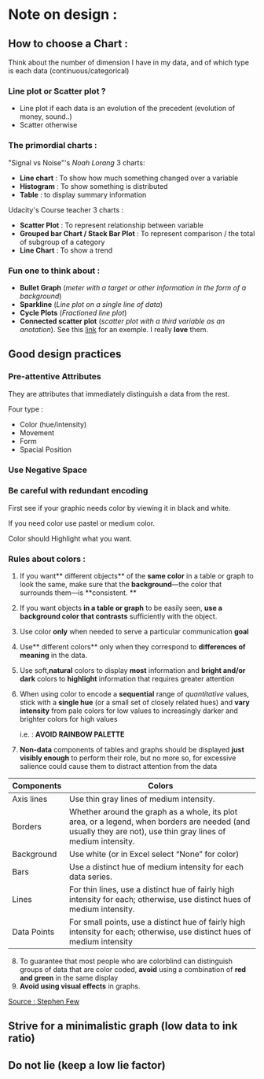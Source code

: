 # Note on design :
## How to choose a Chart :

Think about the number of dimension I have in my data, and of which type is
   each data (continuous/categorical)

### Line plot or Scatter plot ?
 * Line plot if each data is an evolution of the precedent (evolution of money, sound..)
 * Scatter otherwise

### The primordial charts :
"Signal vs Noise"'s *Noah Lorang* 3 charts:
* **Line chart** : To show how much something changed over a variable
* **Histogram** : To show something is distributed
* **Table** : to display summary information

Udacity's Course teacher 3 charts :
* **Scatter Plot** : To represent relationship between variable
* **Grouped bar Chart / Stack Bar Plot** : To represent comparison / the total of subgroup of a category
* **Line Chart** : To show a trend

### Fun one to think about :
 * **Bullet Graph** (*meter with a target or other information in the form of a background*)
 * **Sparkline**   (*Line plot on a single line of data*)
 * **Cycle Plots** (*Fractioned line plot*)
 * **Connected scatter plot** (*scatter plot with a third variable as an anotation*).
   See this [link](http://www.thefunctionalart.com/2012/09/in-praise-of-connected-scatter-plots.html) for an exemple. I really **love** them.

## Good design practices
### Pre-attentive Attributes
They are attributes that immediately distinguish a data from the rest.

Four type :
   * Color (hue/intensity)
   * Movement
   * Form
   * Spacial Position

### Use Negative Space
### Be careful with redundant encoding

First see if your graphic needs color by viewing it in black and white.

If you need color use pastel or medium color.

Color should Highlight what you want.

### Rules about colors :
1. If you want** different objects** of the **same color** in a table or graph
to look the same, make sure that the **background**—the color that surrounds
them—is **consistent. **
2. If you want objects **in a table or graph** to be easily seen, **use a
background color that contrasts** sufficiently with the object.
3. Use color **only** when needed to serve a particular communication **goal**
4. Use** different colors** only when they correspond to **differences of
meaning** in the data.
5. Use soft,**natural** colors to display **most** information and **bright
and/or dark** colors to **highlight** information that requires greater
attention
6. When using color to encode a **sequential** range of *quantitative* values,
stick with a **single hue** (or a small set of closely related hues) and **vary
intensity** from pale colors for low values to increasingly darker and brighter
colors for high values

   i.e. : **AVOID RAINBOW PALETTE**
7. **Non-data** components of tables and graphs should be displayed **just
visibly enough** to perform their role, but no more so, for excessive salience
could cause them to distract attention from the data

Components | Colors |
       --- | ---
Axis lines | Use thin gray lines of medium intensity.
Borders    | Whether around the graph as a whole, its plot area, or a legend, when borders are needed (and usually they are not), use thin gray lines of medium intensity.
Background | Use white (or in Excel select “None” for color)
Bars       | Use a distinct hue of medium intensity for each data series.
Lines      | For thin lines, use a distinct hue of fairly high intensity for each; otherwise, use distinct hues of medium intensity.
Data Points| For small points, use a distinct hue of fairly high intensity for each; otherwise, use distinct hues of medium intensity

8. To guarantee that most people who are colorblind can distinguish groups
of data that are color coded, **avoid** using a combination of **red and green** in
the same display
9. **Avoid using visual effects** in graphs.

[Source : Stephen Few](http://www.perceptualedge.com/articles/visual_business_intelligence/rules_for_using_color.pdf)

## Strive for a minimalistic graph (low data to ink ratio)

## Do not lie (keep a low lie factor)
